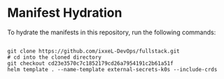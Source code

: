 
# Manifest Hydration

To hydrate the manifests in this repository, run the following commands:

```shell

git clone https://github.com/ixxeL-DevOps/fullstack.git
# cd into the cloned directory
git checkout cd23e3570c7c1852179cd26a7954191c2b61a51f
helm template . --name-template external-secrets-k0s --include-crds
```